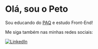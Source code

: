 # Olá, sou o Peto

Sou educando do [PAQ](http://prototipandoaquebrada.org/) e  estudo Front-End!



Me siga também nas minhas redes sociais:
  
[![LinkedIn](https://img.shields.io/badge/LinkedIn-0077B5?style=for-the-badge&logo=linkedin&logoColor=white)](https://www.linkedin.com/in/matheus-henrique-2911a622b/)
